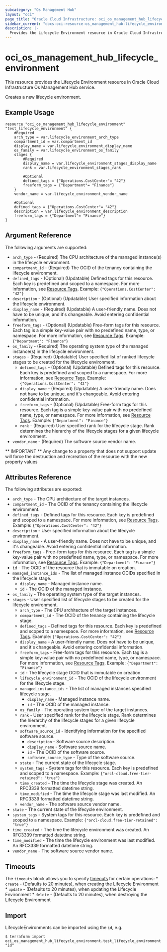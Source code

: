 ```yaml
---
subcategory: "Os Management Hub"
layout: "oci"
page_title: "Oracle Cloud Infrastructure: oci_os_management_hub_lifecycle_environment"
sidebar_current: "docs-oci-resource-os_management_hub-lifecycle_environment"
description: |-
  Provides the Lifecycle Environment resource in Oracle Cloud Infrastructure Os Management Hub service
---
```


# oci_os_management_hub_lifecycle_environment
This resource provides the Lifecycle Environment resource in Oracle Cloud Infrastructure Os Management Hub service.

Creates a new lifecycle environment.


## Example Usage

```hcl
resource "oci_os_management_hub_lifecycle_environment" "test_lifecycle_environment" {
	#Required
	arch_type = var.lifecycle_environment_arch_type
	compartment_id = var.compartment_id
	display_name = var.lifecycle_environment_display_name
	os_family = var.lifecycle_environment_os_family
	stages {
		#Required
		display_name = var.lifecycle_environment_stages_display_name
		rank = var.lifecycle_environment_stages_rank

		#Optional
		defined_tags = {"Operations.CostCenter"= "42"}
		freeform_tags = {"Department"= "Finance"}
	}
	vendor_name = var.lifecycle_environment_vendor_name

	#Optional
	defined_tags = {"Operations.CostCenter"= "42"}
	description = var.lifecycle_environment_description
	freeform_tags = {"Department"= "Finance"}
}
```

## Argument Reference

The following arguments are supported:

* `arch_type` - (Required) The CPU architecture of the managed instance(s) in the lifecycle environment.
* `compartment_id` - (Required) The OCID of the tenancy containing the lifecycle environment.
* `defined_tags` - (Optional) (Updatable) Defined tags for this resource. Each key is predefined and scoped to a namespace. For more information, see [Resource Tags](https://docs.cloud.oracle.com/iaas/Content/General/Concepts/resourcetags.htm). Example: `{"Operations.CostCenter": "42"}` 
* `description` - (Optional) (Updatable) User specified information about the lifecycle environment.
* `display_name` - (Required) (Updatable) A user-friendly name. Does not have to be unique, and it's changeable. Avoid entering confidential information.
* `freeform_tags` - (Optional) (Updatable) Free-form tags for this resource. Each tag is a simple key-value pair with no predefined name, type, or namespace. For more information, see [Resource Tags](https://docs.cloud.oracle.com/iaas/Content/General/Concepts/resourcetags.htm). Example: `{"Department": "Finance"}` 
* `os_family` - (Required) The operating system type of the managed instance(s) in the lifecycle environment.
* `stages` - (Required) (Updatable) User specified list of ranked lifecycle stages to be created for the lifecycle environment.
	* `defined_tags` - (Optional) (Updatable) Defined tags for this resource. Each key is predefined and scoped to a namespace. For more information, see [Resource Tags](https://docs.cloud.oracle.com/iaas/Content/General/Concepts/resourcetags.htm). Example: `{"Operations.CostCenter": "42"}` 
	* `display_name` - (Required) (Updatable) A user-friendly name. Does not have to be unique, and it's changeable. Avoid entering confidential information.
	* `freeform_tags` - (Optional) (Updatable) Free-form tags for this resource. Each tag is a simple key-value pair with no predefined name, type, or namespace. For more information, see [Resource Tags](https://docs.cloud.oracle.com/iaas/Content/General/Concepts/resourcetags.htm). Example: `{"Department": "Finance"}` 
	* `rank` - (Required) User specified rank for the lifecycle stage. Rank determines the hierarchy of the lifecycle stages for a given lifecycle environment. 
* `vendor_name` - (Required) The software source vendor name.


** IMPORTANT **
Any change to a property that does not support update will force the destruction and recreation of the resource with the new property values

## Attributes Reference

The following attributes are exported:

* `arch_type` - The CPU architecture of the target instances.
* `compartment_id` - The OCID of the tenancy containing the lifecycle environment.
* `defined_tags` - Defined tags for this resource. Each key is predefined and scoped to a namespace. For more information, see [Resource Tags](https://docs.cloud.oracle.com/iaas/Content/General/Concepts/resourcetags.htm). Example: `{"Operations.CostCenter": "42"}` 
* `description` - User specified information about the lifecycle environment.
* `display_name` - A user-friendly name. Does not have to be unique, and it's changeable. Avoid entering confidential information.
* `freeform_tags` - Free-form tags for this resource. Each tag is a simple key-value pair with no predefined name, type, or namespace. For more information, see [Resource Tags](https://docs.cloud.oracle.com/iaas/Content/General/Concepts/resourcetags.htm). Example: `{"Department": "Finance"}` 
* `id` - The OCID of the resource that is immutable on creation.
* `managed_instance_ids` - The list of managed instance OCIDs specified in the lifecycle stage.
	* `display_name` - Managed instance name.
	* `id` - The OCID of the managed instance.
* `os_family` - The operating system type of the target instances.
* `stages` - User specified list of lifecycle stages to be created for the lifecycle environment.
	* `arch_type` - The CPU architecture of the target instances.
	* `compartment_id` - The OCID of the tenancy containing the lifecycle stage.
	* `defined_tags` - Defined tags for this resource. Each key is predefined and scoped to a namespace. For more information, see [Resource Tags](https://docs.cloud.oracle.com/iaas/Content/General/Concepts/resourcetags.htm). Example: `{"Operations.CostCenter": "42"}` 
	* `display_name` - A user-friendly name. Does not have to be unique, and it's changeable. Avoid entering confidential information.
	* `freeform_tags` - Free-form tags for this resource. Each tag is a simple key-value pair with no predefined name, type, or namespace. For more information, see [Resource Tags](https://docs.cloud.oracle.com/iaas/Content/General/Concepts/resourcetags.htm). Example: `{"Department": "Finance"}` 
	* `id` - The lifecycle stage OCID that is immutable on creation.
	* `lifecycle_environment_id` - The OCID of the lifecycle environment for the lifecycle stage.
	* `managed_instance_ids` - The list of managed instances specified lifecycle stage.
		* `display_name` - Managed instance name.
		* `id` - The OCID of the managed instance.
	* `os_family` - The operating system type of the target instances.
	* `rank` - User specified rank for the lifecycle stage. Rank determines the hierarchy of the lifecycle stages for a given lifecycle environment. 
	* `software_source_id` - Identifying information for the specified software source.
		* `description` - Software source description.
		* `display_name` - Software source name.
		* `id` - The OCID of the software source.
		* `software_source_type` - Type of the software source.
	* `state` - The current state of the lifecycle stage.
	* `system_tags` - System tags for this resource. Each key is predefined and scoped to a namespace. Example: `{"orcl-cloud.free-tier-retained": "true"}` 
	* `time_created` - The time the lifecycle stage was created. An RFC3339 formatted datetime string.
	* `time_modified` - The time the lifecycle stage was last modified. An RFC3339 formatted datetime string.
	* `vendor_name` - The software source vendor name.
* `state` - The current state of the lifecycle environment.
* `system_tags` - System tags for this resource. Each key is predefined and scoped to a namespace. Example: `{"orcl-cloud.free-tier-retained": "true"}` 
* `time_created` - The time the lifecycle environment was created. An RFC3339 formatted datetime string.
* `time_modified` - The time the lifecycle environment was last modified. An RFC3339 formatted datetime string.
* `vendor_name` - The software source vendor name.

## Timeouts

The `timeouts` block allows you to specify [timeouts](https://registry.terraform.io/providers/oracle/oci/latest/docs/guides/changing_timeouts) for certain operations:
	* `create` - (Defaults to 20 minutes), when creating the Lifecycle Environment
	* `update` - (Defaults to 20 minutes), when updating the Lifecycle Environment
	* `delete` - (Defaults to 20 minutes), when destroying the Lifecycle Environment


## Import

LifecycleEnvironments can be imported using the `id`, e.g.

```
$ terraform import oci_os_management_hub_lifecycle_environment.test_lifecycle_environment "id"
```


